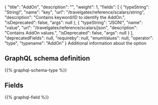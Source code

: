 {
  "title": "AddOn",
  "description": "",
  "weight": 1,
  "fields": [
    {
      "typeString": "String!",
      "name": "key",
      "url": "/travelgatex/reference/scalars/string",
      "description": "Contains keyword/ID to identify the AddOn.",
      "isDeprecated": false,
      "args": null
    },
    {
      "typeString": "JSON!",
      "name": "value",
      "url": "/travelgatex/reference/scalars/json",
      "description": "Contains AddOn values.",
      "isDeprecated": false,
      "args": null
    }
  ],
  "deprecatedFields": null,
  "requireby": null,
  "enumValues": null,
  "operator": "type",
  "typename": "AddOn"
}
Additional information about the option
## GraphQL schema definition

{{% graphql-schema-type %}}

## Fields

{{% graphql-field %}}
